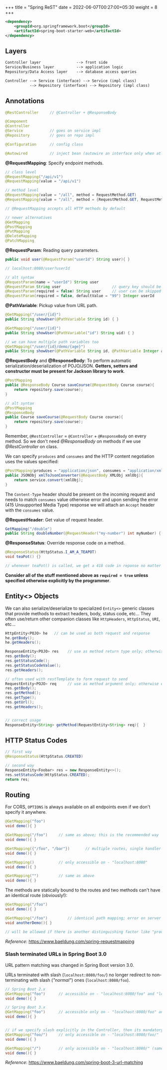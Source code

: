 +++
title = "Spring ReST"
date = 2022-06-07T00:27:00+05:30
weight = 8
+++

```xml
<dependency>
	<groupId>org.springframework.boot</groupId>
	<artifactId>spring-boot-starter-web</artifactId>
</dependency>
```

## Layers
```txt
Controller layer				--> front side
Service/Business layer 			--> application logic
Repository/Data Access layer 	--> database access queries
```

```txt
Controller --> Service (interface) --> Service (impl class)
		   --> Repository (interface) --> Repository (impl class)

```

## Annotations
```java
@RestController 	// @Controller + @ResponseBody

@Component
@Controller
@Service			// goes on service impl
@Repository			// goes on repo impl

@Configuration      // config class

@Autowired			// inject bean (autowire an interface only when atleast one impl bean exists)
```

**@RequestMapping**: Specify endpoint methods.
```java
// class level
@RequestMapping("/api/v1")
@RequestMapping(value = "/api/v1")

// method level
@RequestMapping(value = "/all", method = RequestMethod.GET)
@RequestMapping(value = "/all", method = {RequestMethod.GET, RequestMethod.POST})

// @RequestMapping accepts all HTTP methods by default

// newer alternatives
@GetMapping
@PostMapping
@PutMapping
@DeleteMapping
@PatchMapping
```

**@RequestParam**: Reading query parameters.
```java
public void user(@RequestParam("userId") String user){ }

// localhost:8080/user?userId

// alt syntax
@RequestParam(name = "userId") String user
@RequestParam String user 						// query key should be "user"; it is required by default and absence leads to error
@RequestParam(required = false) String user 	// user can be skipped but it will take value as "null"
@RequestParam(required = false, defaultValue = "99") Integer userId 	// we can set a default value too
```

**@PathVariable**: Pickup value from URL path.
```java
@GetMapping("/user/{id}")
public String showUser(@PathVariable String id) { }

@GetMapping("/user/{id}")
public String showUser(@PathVariable("id") String uid) { }

// we can have multiple path variables too
@GetMapping("/user/{id}/demo/{age}")
public String showUser(@PathVariable String id, @PathVariable Integer age) { }
```

**@RequestBody** and **@ResponseBody**: To perform automatic serialization/deserialization of POJO/JSON. **Getters, setters and constructor must be present for Jackson library to work**. 
```java
@PostMapping
public @ResponseBody Course saveCourse(@RequestBody Course course){
	return repository.save(course);
}

// alt syntax
@PostMapping
@ResponseBody
public Course saveCourse(@RequestBody Course course){
	return repository.save(course);
}
```

Remember, `@RestController` = `@Controller` + `@ResponseBody` on every method. So we don't need _@ResponseBody_ on methods if we use _@RestController_ on class.

We can specify `produces` and `consumes` and the HTTP content negotiation uses the values specified:
```java
@PostMapping(produces = "application/json", consumes = "application/xml")
public JSONObj xmlToJsonConverter(@RequestBody XMLObj xmlObj){
	return service.convert(xmlObj);
}
```

The `Content-Type` header should be present on the incoming request and needs to match `consumes` value otherwise error and upon sending the error (415 Unsupported Media Type) response we will attach an `Accept` header with the `consumes` value.

**@RequestHeader**: Get value of request header.
```java
GetMapping("/double")
public String doubleNumber(@RequestHeader("my-number") int myNumber) { }
```

**@ResponseStatus**: Override response code on a method.
```java
@ResponseStatus(HttpStatus.I_AM_A_TEAPOT)
void teaPot() {}

// whenever teaPot() is called, we get a 418 code in reponse no matter the actual response code
```

**Consider all of the stuff mentioned above as `required = true` unless specified otherwise explicitly by the programmer**.

## Entity<> Objects
We can also serialize/deserialize to specialized `Entity<>` generic classes that provide methods to extract headers, body, status code, etc... They often use/return other companion classes like `HttpHeaders`, `HttpStatus`, `URI`, etc...

```java
HttpEntity<POJO> he   // can be used as both request and response
he.getBody();
he.getHeaders();

ResponseEntity<POJO> res  	// use as method return type only; otherwise error; extends HttpEntity<>
res.getBody();
res.getStatusCode();
res.getStatusCodeValue();
res.getHeaders();

// often used with restTemplate to form request to send
RequestEntity<POJO> req 	// use as method argument only; otherwise error; extends HttpEntity<>
res.getBody();
res.getMethod();
res.getType();
res.getUrl();
res.getHeaders();


// correct usage
ResponseEntity<String> getMethod(RequestEntity<String> req){  }
```

## HTTP Status Codes
```java
// first way
@ResponseStatus(HttpStatus.CREATED)

// second way
ResponseEntity<Foobar> res = new ResponseEntity<>();
res.setStatusCode(HttpStatus.CREATED);
return res;
```

## Routing

For CORS, `OPTIONS` is always available on all endpoints even if we don't specify it anywhere. 

```java
@GetMapping("foo")
void demo(){ }

@GetMapping("/foo")		// same as above; this is the recommended way
void demo(){ }

@GetMapping({"/foo", "/bar"})		// multiple routes, single handler method
void demo(){ }

@GetMapping()			// only accessible on - "localhost:8080"
void demo(){ }

@GetMapping("")			// same as above
void demo(){ }
```

The methods are statically bound to the routes and two methods can't have an identical route (obviously!):
```java
@GetMapping("/foo")
void demo(){ }

@GetMapping("/foo")			// identical path mapping; error on server startup
void anotherDemo(){ }

// will be allowed if there is another distinguishing factor like "produces" or "consumes" parameter
```

_Reference_: https://www.baeldung.com/spring-requestmapping


### Slash terminated URLs in Spring Boot 3.0
URL pattern matching was changed in Spring Boot version 3.0. 

URLs terminated with slash (`localhost:8080/foo/`) no longer redirect to non-terminating with slash (_"normal"_) ones (`localhost:8080/foo`).
```java
// Spring Boot 2.x
@GetMapping("foo")		// accessible on - "localhost:8080/foo" and "localhost:8080/foo/" (Spring redirects it to the former)
void demo(){ }

// Spring Boot 3.x
@GetMapping("foo")		// accessible only on - "localhost:8080/foo" and NOT "localhost:8080/foo/"
void demo(){ }


// if we specify slash explicitly in the Controller, then its mandatory in the URL (both Spring Boot 2.x and 3.x)
@GetMapping("foo/")		// only accessible on - "localhost:8080/foo/"
void demo(){ }

@GetMapping("/")		// only accessible on - "localhost:8080/" (same concept as above)
void demo(){ }
```

_Reference_: https://www.baeldung.com/spring-boot-3-url-matching
